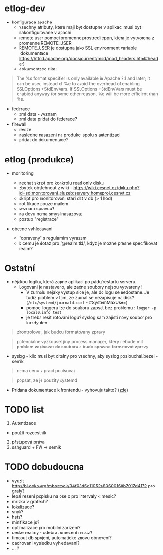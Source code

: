# etlog-dev
- konfigurace apache
  - vsechny atributy, ktere maji byt dostupne v aplikaci musi byt nakonfigurovane v apachi
  - remote user pomoci promenne prostredi eppn, ktera je vytvorena z promenne REMOTE\_USER
  - REMOTE\_USER je dostupna jako SSL environment variable (dokumentace https://httpd.apache.org/docs/current/mod/mod_headers.html#header)
  - dokumentace rika:
> The %s format specifier is only available in Apache 2.1 and later; it can be used instead of %e to avoid the overhead of enabling SSLOptions +StdEnvVars. If SSLOptions +StdEnvVars must be enabled anyway for some other reason, %e will be more efficient than %s.
- federace
  - xml data - vyznam
  - xml data pridat do federace?
- firewall
  - revize
  - nasledne nasazeni na produkci spolu s autentizaci
  - pridat do dokumentace?


# etlog (produkce)
- monitoring
  - nechat skript pro konkrolu read only disku
  - zbytek obslehnout z wiki - https://wiki.cesnet.cz/doku.php?id=sd:monitorovani_sluzeb:servery:homeproj.cesnet.cz
  - skript pro monitorovani stari dat v db (> 1 hod)
  - notifikace pouze mailem
  - seznam spravcu?
  - na devu nema smysl nasazovat
  - postup "registrace"

- obecne vyhledavani
  - "opraveny" s regularnim vyrazem
  - k cemu je dotaz pro /@realm.tld/, kdyz je mozne presne specifikovat realm?


# Ostatní

- nějakou logiku, která zapne aplikaci po pádu/restartu serveru.
  - Logovani je nastaveno, ale zadne soubory nejsou vytvareny !
    - V zurnalu nejaky vystup sice je, ale do logu se nedostane. Je tudiz problem v tom, ze zurnal se nezapisuje na disk? (`/etc/systemd/journald.conf` - #SystemMaxUse=)
    - pomoci loggeru lze do souboru zapsat bez problemu : `logger -p local0.info test`
    - je treba resit rotovani logu? syslog sam zajisti novy soubor pro kazdy den.
> zkontrolovat, jak budou formatovany zpravy

> potencialne vyzkouset jiny process manager, ktery nebude mit problem zapisovat do souboru a bude spravne formatovat zpravy

- syslog - klic musi byt citelny pro vsechny, aby syslog poslouchal/bezel - semik
> nema cenu v praci popisovat

> popsat, ze je pouzity systemd
- Pridana dokumentace k frontendu - vyhovuje takto? ([zde](https://github.com/CESNET/etlog#frontend))


# TODO list
1. Autentizace
  - použít rozcestník
2. přstupová práva
3. sshguard + FW -> semik

# TODO dobudoucna
- vyuzit http://bl.ocks.org/mbostock/34f08d5e11952a80609169b7917d4172 pro grafy?
- lepsi reseni popisku na ose x pro intervaly < mesic?
- mrizka v grafech?
- lokalizace?
- snyk?
- hsts?
- minifikace js?
- optimalizace pro mobilni zarizeni?
- ceske realmy - odebrat omezeni na .cz?
- timeout db spojeni, automaticke znovu obnoveni?
- cachovani vysledku vyhledavani?
- ... ?



